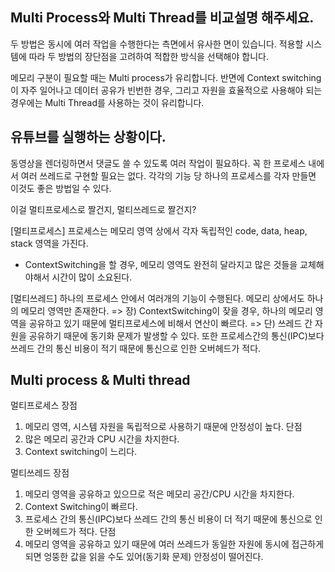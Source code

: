 ## Multi Process와 Multi Thread를 비교설명 해주세요.

두 방법은 동시에 여러 작업을 수행한다는 측면에서 유사한 면이 있습니다.
적용할 시스템에 따라 두 방법의 장단점을 고려하여 적합한 방식을 선택해야 합니다.

메모리 구분이 필요할 때는 Multi process가 유리합니다.
반면에 Context switching이 자주 일어나고 데이터 공유가 빈번한 경우,
그리고 자원을 효율적으로 사용해야 되는 경우에는 Multi Thread를 사용하는 것이 유리합니다.

## 유튜브를 실행하는 상황이다.
동영상을 렌더링하면서 댓글도 쓸 수 있도록 여러 작업이 필요하다.
꼭 한 프로세스 내에서 여러 쓰레드로 구현할 필요는 없다.
각각의 기능 당 하나의 프로세스를 각자 만들면 이것도 좋은 방법일 수 있다.

이걸 멀티프로세스로 짤건지, 멀티쓰레드로 짤건지?

[멀티프로세스]
프로세스는 메모리 영역 상에서 각자 독립적인 code, data, heap, stack 영역을 가진다.
 - ContextSwitching을 할 경우, 메모리 영역도 완전히 달라지고 많은 것들을 교체해야해서 시간이 많이 소요된다.

[멀티쓰레드]
하나의 프로세스 안에서 여러개의 기능이 수행된다.
메모리 상에서도 하나의 메모리 영역만 존재한다.
=> 장) ContextSwitching이 잦을 경우, 하나의 메모리 영역을 공유하고 있기 때문에 멀티프로세스에 비해서 연산이 빠르다.
=> 단) 쓰레드 간 자원을 공유하기 때문에 동기화 문제가 발생할 수 있다. 또한 프로세스간의 통신(IPC)보다 쓰레드 간의 통신 비용이 적기 때문에 통신으로 인한 오버헤드가 적다.

##  Multi process & Multi thread
멀티프로세스
장점
1) 메모리 영역, 시스템 자원을 독립적으로 사용하기 때문에 안정성이 높다.
단점
1) 많은 메모리 공간과 CPU 시간을 차지한다.
2) Context switching이 느리다.

멀티쓰레드
장점
1) 메모리 영역을 공유하고 있으므로 적은 메모리 공간/CPU 시간을 차지한다.
2) Context Switching이 빠르다.
3) 프로세스 간의 통신(IPC)보다 쓰레드 간의 통신 비용이 더 적기 때문에 통신으로 인한 오버헤드가 적다.
단점
1) 메모리 영역을 공유하고 있기 때문에 여러 쓰레드가 동일한 자원에 동시에 접근하게 되면 엉뚱한 값을 읽을 수도 있어(동기화 문제) 안정성이 떨어진다. 

